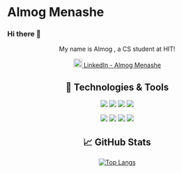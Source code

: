 # Almog Menashe

### Hi there 👋
<div align='center'>
  
<p> My name is Almog , a CS student at HIT! </p>

<a href="https://www.linkedin.com/in/almog-menashe-7787561a9//"><img height="20" src="https://github.com/WaylonWalker/WaylonWalker/blob/main/icon/linkedin.png?raw=true">  LinkedIn - Almog Menashe</a>

## 🔧 Technologies & Tools 
![](https://img.shields.io/badge/Code-JavaScript-informational?style=flat&logo=javascript&logoColor=white&color=2bbc8a)
![](https://img.shields.io/badge/Code-HTML-informational?style=flat&logo=html&logoColor=white&color=2bbc8a) 
![](https://img.shields.io/badge/Code-CSS-informational?style=flat&logo=css&logoColor=white&color=2bbc8a)
![](https://img.shields.io/badge/Code-Java-informational?style=flat&logo=java&logoColor=white&color=2bbc8a)

![](https://img.shields.io/badge/FrameWork-Node.js-informational?style=flat&logo=nodejs&logoColor=white&color=2bbc8a)
![](https://img.shields.io/badge/FrameWork-Express.js-informational?style=flat&logo=expressjs&logoColor=white&color=2bbc8a)
![](https://img.shields.io/badge/FrameWork-Mongoose-informational?style=flat&logo=nodejs&logoColor=white&color=2bbc8a)
![](https://img.shields.io/badge/DataBase-MongoDB-informational?style=flat&logo=mongodb&logoColor=white&color=2bbc8a)


<p>
</p>

## 📈 GitHub Stats

[![Top Langs](https://github-readme-stats.vercel.app/api/top-langs/?username=AlmogMenashe&layout=compact)](https://github.com/AlmogMenashe/github-readme-stats)


